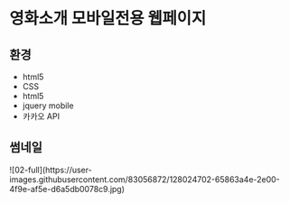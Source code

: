 <h1>영화소개 모바일전용 웹페이지</h1>
<h2>환경</h2>
<ul>
    <li>html5</li>
    <li>CSS</li>
    <li>html5</li>
    <li>jquery mobile</li>
    <li>카카오 API</li>
</ul>
<h2>썸네일</h2>
![02-full](https://user-images.githubusercontent.com/83056872/128024702-65863a4e-2e00-4f9e-af5e-d6a5db0078c9.jpg)
